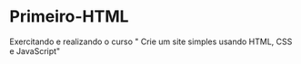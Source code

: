# Primeiro-HTML
Exercitando e realizando o curso " Crie um site simples usando HTML, CSS e JavaScript"
